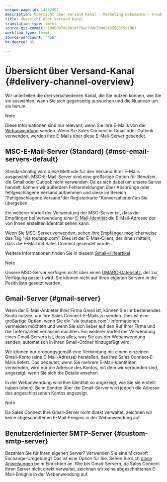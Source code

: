 ```yaml
---
unique-page-id: 14352407
description: Übersicht über Versand Kanal - Marketing-Dokumente - Produktdokumentation
title: Übersicht über Versand Kanal
translation-type: tm+mt
source-git-commit: 1dd80b7de801df78ac7dde39002455063f9979b7
workflow-type: tm+mt
source-wordcount: '456'
ht-degree: 0%

---
```



# Übersicht über Versand-Kanal {#delivery-channel-overview}

Wir unterteilen die drei verschiedenen Kanal, die Sie nutzen können, wie Sie sie auswählen, wann Sie sich gegenseitig aussuchen und die Nuancen um sie herum.

>[!NOTE]
>
>Diese Informationen sind nur relevant, wenn Sie Ihre E-Mails von der [Webanwendung](https://toutapp.com/login) senden. Wenn Sie Sales Connect in Gmail oder Outlook verwenden, werden Ihre E-Mails über diese E-Mail-Server gesendet.

## MSC-E-Mail-Server (Standard) {#msc-email-servers-default}

Standardmäßig wird diese Methode für den Versand Ihrer E-Mails ausgewählt. MSC-E-Mail-Server sind eine großartige Option für Benutzer, die Gmail oder Outlook nicht verwenden. Da es sich dabei um unsere Server handelt, können wir außerdem Fehlermeldungen über Absprünge oder fehlgeschlagene Versand aufnehmen und diese im Bereich &quot;Fehlgeschlagene Versand&quot;der Registerkarte &quot;Konversationen&quot;an Sie übergeben.

Ein weiterer Vorteil der Verwendung der MSC-Server ist, dass der Empfänger bei Verwendung einer [E-Mail-Identität](/help/marketo/product-docs/marketo-sales-connect/getting-started/email-settings/add-identity.md) die E-Mail-Adresse der von Ihnen erstellten Identität sehen kann.

Wenn Sie MSC-Server verwenden, sehen Ihre Empfänger möglicherweise das Tag &quot;via toutapp.com&quot;. Dies ist der E-Mail-Client, der ihnen mitteilt, dass die E-Mail mit Sales Connect gesendet wurde.

Weitere Informationen finden Sie in diesem [Gmail-Hilfeartikel](https://support.google.com/mail/answer/1311182?hl=en).

>[!NOTE]
>
>Unsere MSC-Server verfügen nicht über einen [DMARC-Datensatz](https://dmarc.org/), der zur Verfügung gestellt wird. Sie können nicht auf Ihren eigenen Servern in die Positivliste gesetzt werden.

## Gmail-Server {#gmail-server}

Wenn der E-Mail-Anbieter Ihrer Firma Gmail ist, können Sie Ihr bestehendes Konto nutzen, um Ihre Sales Connect-E-Mails zu senden. Dies ist eine großartige Option, wenn Sie die &quot;via toutapp.com&quot;-Informationen vermeiden möchten und wenn Sie sich lieber auf den Ruf Ihrer Firma und die Lieferbarkeit verlassen möchten. Ein weiterer Vorteil der Verwendung eines Gmail-Servers ist, dass alles, was Sie aus der Webanwendung senden, automatisch in Ihren Gmail-Ordner hinzugefügt wird.

Wir können nur ordnungsgemäß eine Verbindung mit einem einzelnen Gmail-Konto (eine E-Mail-Adresse) herstellen, das Ihre Sales Connect-E-Mails liefert. Das bedeutet, wenn Sie mehrere E-Mail-Identitäten verwenden, wird nur die Adresse des Kontos, mit dem wir verbunden sind, angezeigt, wenn Sie sich die Details ansehen.

In der Webanwendung wird Ihre Identität so angezeigt, wie Sie sie erstellt haben (oben). Beim Senden über die Gmail-Server wird jedoch die Adresse des angeschlossenen Kontos angezeigt.

>[!NOTE]
>
>Da Sales Connect Ihre Gmail-Server nicht direkt verwaltet, zeichnen wir keine abgeschnittenen E-Mail-Ereignis in der Webanwendung auf.

## Benutzerdefinierter SMTP-Server {#custom-smtp-server}

Bezahlen Sie für Ihren eigenen Server? Verwenden Sie eine Microsoft Exchange-Umgebung? Das ist eine Option für Sie. Sehen Sie sich [diese Anweisungen](http://docs.marketo.com/x/zYTS) beim Einrichten an. Wie bei Gmail-Servern, da Sales Connect Ihren Server nicht direkt verwaltet, zeichnen wir keine abgeschnittenen E-Mail-Ereignis in der Webanwendung auf.
